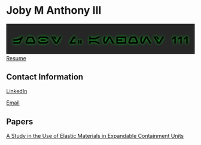 # Joby M Anthony III
![](Images/Joby_M_Anthony_III-Aurabesh.jpg)
[Resume](https://github.com/jmanthony3/jmanthony3.github.io/blob/master/main.pdf)
## Contact Information
[LinkedIn](https://www.linkedin.com/in/joby-anthony-iii)

[Email](mailto:jmanthony1@liberty.edu)
## Papers
[A Study in the Use of Elastic Materials in Expandable Containment Units](https://digitalcommons.liberty.edu/montview/vol3/iss1/1)